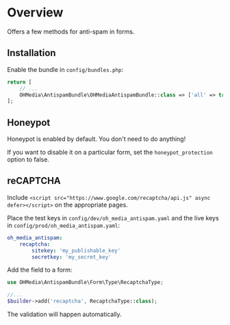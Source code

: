 Overview
========

Offers a few methods for anti-spam in forms.

Installation
------------

Enable the bundle in `config/bundles.php`:

```php
return [
    // ...
    OHMedia\AntispamBundle\OHMediaAntispamBundle::class => ['all' => true],
];
```


Honeypot
--------

Honeypot is enabled by default. You don't need to do anything!

If you want to disable it on a particular form,
set the `honeypot_protection` option to false.

reCAPTCHA
---------

Include `<script src="https://www.google.com/recaptcha/api.js" async defer></script>`
on the appropriate pages.

Place the test keys in `config/dev/oh_media_antispam.yaml`
and the live keys in `config/prod/oh_media_antispam.yaml`:

```yaml
oh_media_antispam:
    recaptcha:
        sitekey: 'my_publishable_key'
        secretkey: 'my_secret_key'
```

Add the field to a form:

```php
use OHMedia\AntispamBundle\Form\Type\RecaptchaType;

//...
$builder->add('recaptcha', RecaptchaType::class);
```

The validation will happen automatically.

